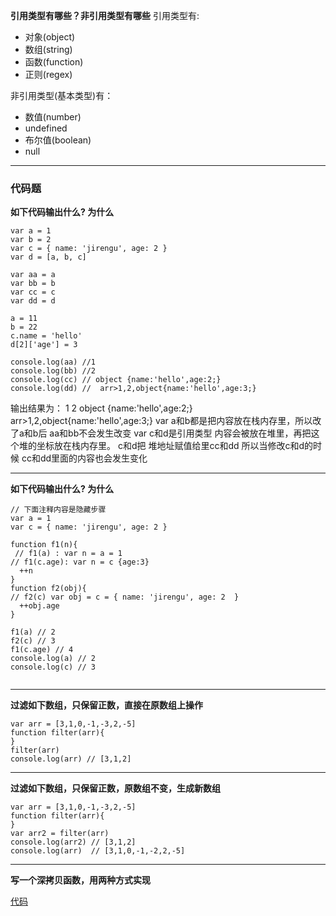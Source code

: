 **引用类型有哪些？非引用类型有哪些**
引用类型有: 
- 对象(object)
- 数组(string)
- 函数(function)
- 正则(regex)

非引用类型(基本类型)有：
- 数值(number)
- undefined
- 布尔值(boolean)
- null

***
### 代码题
**如下代码输出什么? 为什么**
```
var a = 1
var b = 2
var c = { name: 'jirengu', age: 2 }
var d = [a, b, c]

var aa = a
var bb = b
var cc = c
var dd = d

a = 11
b = 22
c.name = 'hello'
d[2]['age'] = 3

console.log(aa) //1
console.log(bb) //2
console.log(cc) // object {name:'hello',age:2;}
console.log(dd) //  arr>1,2,object{name:'hello',age:3;}
```
输出结果为： 1  2  object {name:'hello',age:2;}    arr>1,2,object{name:'hello',age:3;}
var a和b都是把内容放在栈内存里，所以改了a和b后 aa和bb不会发生改变
var c和d是引用类型 内容会被放在堆里，再把这个堆的坐标放在栈内存里。
c和d把 堆地址赋值给里cc和dd 所以当修改c和d的时候  cc和dd里面的内容也会发生变化
***

**如下代码输出什么? 为什么**
```
// 下面注释内容是隐藏步骤
var a = 1
var c = { name: 'jirengu', age: 2 }

function f1(n){
 // f1(a) : var n = a = 1
// f1(c.age): var n = c {age:3}
  ++n
}
function f2(obj){
// f2(c) var obj = c = { name: 'jirengu', age: 2  }
  ++obj.age
}

f1(a) // 2
f2(c) // 3
f1(c.age) // 4
console.log(a) // 2
console.log(c) // 3
	
```

***

**过滤如下数组，只保留正数，直接在原数组上操作**

```
var arr = [3,1,0,-1,-3,2,-5]
function filter(arr){
}
filter(arr)
console.log(arr) // [3,1,2]
```

***

**过滤如下数组，只保留正数，原数组不变，生成新数组**
```
var arr = [3,1,0,-1,-3,2,-5]
function filter(arr){
}
var arr2 = filter(arr)
console.log(arr2) // [3,1,2]
console.log(arr)  // [3,1,0,-1,-2,2,-5]
```
***

**写一个深拷贝函数，用两种方式实现**

[代码]()
